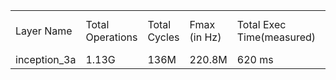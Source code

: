 |              |                  |              |           |                 |           |                     |          |          |
|--------------|------------------|--------------|-----------|-----------------|-----------|---------------------|----------|----------| 
| Layer Name   | Total Operations | Total Cycles | Fmax (in Hz)      | Total Exec Time(measured)| Ops/cycle (measured) |Ops/cycle (estimated) |Global Memory (r/w) | Ops/byte | 
| inception_3a | 1.13G        | 136M       | 220.8M     | 620 ms    | 8.25       | 6  | 1MB| 1.1K     | 
